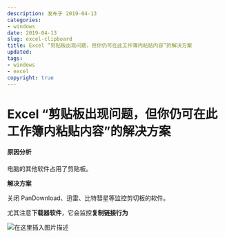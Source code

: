 ```yaml
---
description: 发布于 2019-04-13
categories:
- windows
date: 2019-04-13
slug: excel-clipboard
title: Excel “剪贴板出现问题，但你仍可在此工作簿内粘贴内容”的解决方案
updated:
tags:
- windows
- excel
copyright: true
---
```


# Excel “剪贴板出现问题，但你仍可在此工作簿内粘贴内容”的解决方案

#### 原因分析

电脑的其他软件占用了剪贴板。

**解决方案**

关闭 PanDownload、迅雷、比特彗星等监控剪切板的软件。

尤其注意**下载器软件**，它会监控**复制链接行为**

![在这里插入图片描述](https://media.opennet.top/i/2023/01/05/63b6cc91218eb.png)

